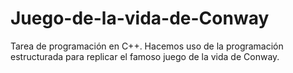 # Juego-de-la-vida-de-Conway
Tarea de programación en C++. Hacemos uso de la programación estructurada para replicar el famoso juego de la vida de Conway.
